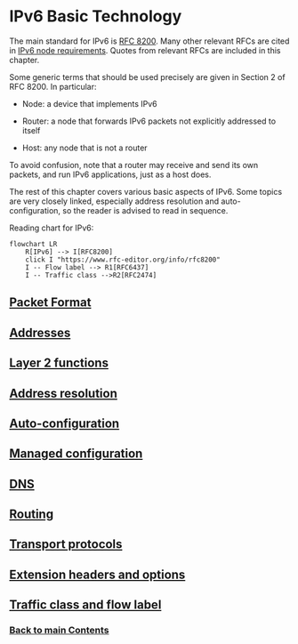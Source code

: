 # IPv6 Basic Technology

The main standard for IPv6 is [RFC 8200](https://www.rfc-editor.org/info/rfc8200). Many other relevant RFCs are cited in [IPv6 node requirements](https://www.rfc-editor.org/info/bcp220). Quotes from relevant RFCs are included in this chapter.

Some generic terms that should be used precisely are given in Section 2 of RFC 8200. In particular:

- Node: a device that implements IPv6

- Router: a node that forwards IPv6 packets not explicitly addressed to itself

- Host: any node that is not a router

To avoid confusion, note that a router may receive and send its own packets, and run IPv6 applications, just as a host does.

The rest of this chapter covers various basic aspects of IPv6. Some topics are very closely linked, especially address resolution and auto-configuration, so the reader is advised to read in sequence.

Reading chart for IPv6:

```mermaid
flowchart LR
    R[IPv6] --> I[RFC8200]
    click I "https://www.rfc-editor.org/info/rfc8200"
    I -- Flow label --> R1[RFC6437]
    I -- Traffic class -->R2[RFC2474]
```

## [Packet Format](Packet%20Format.md)
## [Addresses](Addresses.md)
## [Layer 2 functions](Layer%202%20functions.md)
## [Address resolution](Address%20resolution.md)
## [Auto-configuration](Auto-configuration.md)
## [Managed configuration](Managed%20configuration.md)
## [DNS](DNS.md)
## [Routing](Routing.md)
## [Transport protocols](Transport%20protocols.md)
## [Extension headers and options](Extension%20headers%20and%20options.md)
## [Traffic class and flow label](Traffic%20class%20and%20flow%20label.md)
<!-- Link lines generated automatically; do not delete -->
### [<ins>Back to main Contents</ins>](../Contents.md)
